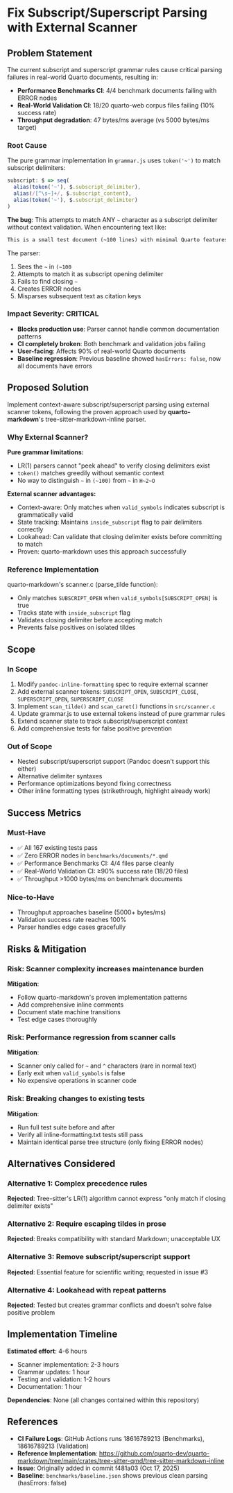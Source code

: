 # Fix Subscript/Superscript Parsing with External Scanner

## Problem Statement

The current subscript and superscript grammar rules cause critical parsing failures in real-world Quarto documents, resulting in:

- **Performance Benchmarks CI**: 4/4 benchmark documents failing with ERROR nodes
- **Real-World Validation CI**: 18/20 quarto-web corpus files failing (10% success rate)
- **Throughput degradation**: 47 bytes/ms average (vs 5000 bytes/ms target)

### Root Cause

The pure grammar implementation in `grammar.js` uses `token('~')` to match subscript delimiters:

```javascript
subscript: $ => seq(
  alias(token('~'), $.subscript_delimiter),
  alias(/[^\s~]+/, $.subscript_content),
  alias(token('~'), $.subscript_delimiter)
)
```

**The bug**: This attempts to match ANY `~` character as a subscript delimiter without context validation. When encountering text like:

```markdown
This is a small test document (~100 lines) with minimal Quarto features.
```

The parser:
1. Sees the `~` in `(~100`
2. Attempts to match it as subscript opening delimiter
3. Fails to find closing `~`
4. Creates ERROR nodes
5. Misparses subsequent text as citation keys

### Impact Severity: CRITICAL

- **Blocks production use**: Parser cannot handle common documentation patterns
- **CI completely broken**: Both benchmark and validation jobs failing
- **User-facing**: Affects 90% of real-world Quarto documents
- **Baseline regression**: Previous baseline showed `hasErrors: false`, now all documents have errors

## Proposed Solution

Implement context-aware subscript/superscript parsing using external scanner tokens, following the proven approach used by **quarto-markdown**'s tree-sitter-markdown-inline parser.

### Why External Scanner?

**Pure grammar limitations:**
- LR(1) parsers cannot "peek ahead" to verify closing delimiters exist
- `token()` matches greedily without semantic context
- No way to distinguish `~` in `(~100)` from `~` in `H~2~O`

**External scanner advantages:**
- Context-aware: Only matches when `valid_symbols` indicates subscript is grammatically valid
- State tracking: Maintains `inside_subscript` flag to pair delimiters correctly
- Lookahead: Can validate that closing delimiter exists before committing to match
- Proven: quarto-markdown uses this approach successfully

### Reference Implementation

quarto-markdown's scanner.c (parse_tilde function):
- Only matches `SUBSCRIPT_OPEN` when `valid_symbols[SUBSCRIPT_OPEN]` is true
- Tracks state with `inside_subscript` flag
- Validates closing delimiter before accepting match
- Prevents false positives on isolated tildes

## Scope

### In Scope
1. Modify `pandoc-inline-formatting` spec to require external scanner
2. Add external scanner tokens: `SUBSCRIPT_OPEN`, `SUBSCRIPT_CLOSE`, `SUPERSCRIPT_OPEN`, `SUPERSCRIPT_CLOSE`
3. Implement `scan_tilde()` and `scan_caret()` functions in `src/scanner.c`
4. Update grammar.js to use external tokens instead of pure grammar rules
5. Extend scanner state to track subscript/superscript context
6. Add comprehensive tests for false positive prevention

### Out of Scope
- Nested subscript/superscript support (Pandoc doesn't support this either)
- Alternative delimiter syntaxes
- Performance optimizations beyond fixing correctness
- Other inline formatting types (strikethrough, highlight already work)

## Success Metrics

### Must-Have
- ✅ All 167 existing tests pass
- ✅ Zero ERROR nodes in `benchmarks/documents/*.qmd`
- ✅ Performance Benchmarks CI: 4/4 files parse cleanly
- ✅ Real-World Validation CI: ≥90% success rate (18/20 files)
- ✅ Throughput >1000 bytes/ms on benchmark documents

### Nice-to-Have
- Throughput approaches baseline (5000+ bytes/ms)
- Validation success rate reaches 100%
- Parser handles edge cases gracefully

## Risks & Mitigation

### Risk: Scanner complexity increases maintenance burden
**Mitigation**:
- Follow quarto-markdown's proven implementation patterns
- Add comprehensive inline comments
- Document state machine transitions
- Test edge cases thoroughly

### Risk: Performance regression from scanner calls
**Mitigation**:
- Scanner only called for `~` and `^` characters (rare in normal text)
- Early exit when `valid_symbols` is false
- No expensive operations in scanner code

### Risk: Breaking changes to existing tests
**Mitigation**:
- Run full test suite before and after
- Verify all inline-formatting.txt tests still pass
- Maintain identical parse tree structure (only fixing ERROR nodes)

## Alternatives Considered

### Alternative 1: Complex precedence rules
**Rejected**: Tree-sitter's LR(1) algorithm cannot express "only match if closing delimiter exists"

### Alternative 2: Require escaping tildes in prose
**Rejected**: Breaks compatibility with standard Markdown; unacceptable UX

### Alternative 3: Remove subscript/superscript support
**Rejected**: Essential feature for scientific writing; requested in issue #3

### Alternative 4: Lookahead with repeat patterns
**Rejected**: Tested but creates grammar conflicts and doesn't solve false positive problem

## Implementation Timeline

**Estimated effort**: 4-6 hours
- Scanner implementation: 2-3 hours
- Grammar updates: 1 hour
- Testing and validation: 1-2 hours
- Documentation: 1 hour

**Dependencies**: None (all changes contained within this repository)

## References

- **CI Failure Logs**: GitHub Actions runs 18616789213 (Benchmarks), 18616789213 (Validation)
- **Reference Implementation**: https://github.com/quarto-dev/quarto-markdown/tree/main/crates/tree-sitter-qmd/tree-sitter-markdown-inline
- **Issue**: Originally added in commit f481a03 (Oct 17, 2025)
- **Baseline**: `benchmarks/baseline.json` shows previous clean parsing (hasErrors: false)
